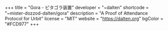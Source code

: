 +++
title = "Gora - ピタゴラ装置"
developer = "~dalten"
shortcode = "~mister-dozzod-dalten/gora"
description = "A Proof of Attendance Protocol for Urbit"
license = "MIT"
website = "https://dalten.org"
bgColor = "#FCD977"
+++
